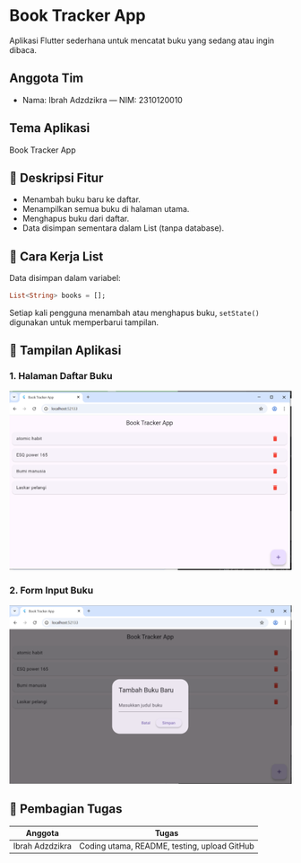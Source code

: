 # Book Tracker App

Aplikasi Flutter sederhana untuk mencatat buku yang sedang atau ingin dibaca.

##  Anggota Tim
- Nama: Ibrah Adzdzikra — NIM: 2310120010

##  Tema Aplikasi
Book Tracker App

## 🧩 Deskripsi Fitur
- Menambah buku baru ke daftar.
- Menampilkan semua buku di halaman utama.
- Menghapus buku dari daftar.
- Data disimpan sementara dalam List (tanpa database).

## 🧠 Cara Kerja List
Data disimpan dalam variabel:
```dart
List<String> books = [];
```
Setiap kali pengguna menambah atau menghapus buku, `setState()` digunakan untuk memperbarui tampilan.

## 📱 Tampilan Aplikasi
### 1. Halaman Daftar Buku
![List](assets/screenshots/List.png)

### 2. Form Input Buku
![Form](assets/screenshots/form.png)

## 🧩 Pembagian Tugas
| Anggota | Tugas |
|----------|--------|
| Ibrah Adzdzikra | Coding utama, README, testing, upload GitHub |
